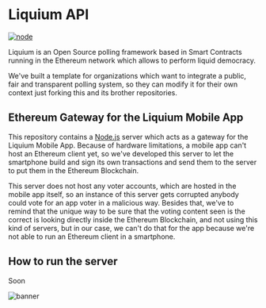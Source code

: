 # Liquium API 

[![node](http://img.shields.io/badge/node-6.3.1-brightgreen.svg)]()

Liquium is an Open Source polling framework based in Smart Contracts running in the Ethereum network which allows to perform liquid democracy.

We've built a template for organizations which want to integrate a public, fair and transparent polling system, so they can modify it for their own context just forking this and its brother repositories.

## Ethereum Gateway for the Liquium Mobile App

This repository contains a [Node.js](https://nodejs.org/) server which acts as a gateway for the Liquium Mobile App. Because of hardware limitations, a mobile app can't host an Ethereum client yet, so we've developed this server to let the smartphone build and sign its own transactions and send them to the server to put them in the Ethereum Blockchain.

This server does not host any voter accounts, which are hosted in the mobile app itself, so an instance of this server gets corrupted anybody could vote for an app voter in a malicious way. Besides that, we've to remind that the unique way to be sure that the voting content seen is the correct is looking directly inside the Ethereum Blockchain, and not using this kind of servers, but in our case, we can't do that for the app because we're not able to run an Ethereum client in a smartphone.

## How to run the server

Soon

![banner](https://s30.postimg.org/rd8670hi9/Pasted_image_at_2017_01_03_04_52_PM_1.png)
